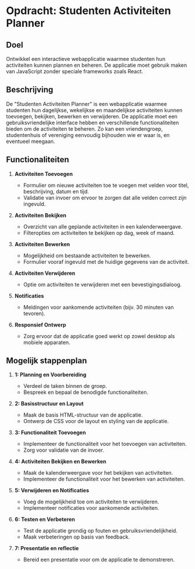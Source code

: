 # Opdracht: Studenten Activiteiten Planner

## Doel
Ontwikkel een interactieve webapplicatie waarmee studenten hun activiteiten kunnen plannen en beheren. De applicatie moet gebruik maken van JavaScript zonder speciale frameworks zoals React.

## Beschrijving
De "Studenten Activiteiten Planner" is een webapplicatie waarmee studenten hun dagelijkse, wekelijkse en maandelijkse activiteiten kunnen toevoegen, bekijken, bewerken en verwijderen. De applicatie moet een gebruiksvriendelijke interface hebben en verschillende functionaliteiten bieden om de activiteiten te beheren. Zo kan een vriendengroep, studentenhuis of vereniging eenvoudig bijhouden wie er waar is, en eventueel meegaan.

## Functionaliteiten
1. **Activiteiten Toevoegen**
   - Formulier om nieuwe activiteiten toe te voegen met velden voor titel, beschrijving, datum en tijd.
   - Validatie van invoer om ervoor te zorgen dat alle velden correct zijn ingevuld.

2. **Activiteiten Bekijken**
   - Overzicht van alle geplande activiteiten in een kalenderweergave.
   - Filteropties om activiteiten te bekijken op dag, week of maand.

3. **Activiteiten Bewerken**
   - Mogelijkheid om bestaande activiteiten te bewerken.
   - Formulier vooraf ingevuld met de huidige gegevens van de activiteit.

4. **Activiteiten Verwijderen**
   - Optie om activiteiten te verwijderen met een bevestigingsdialoog.

5. **Notificaties**
   - Meldingen voor aankomende activiteiten (bijv. 30 minuten van tevoren).

6. **Responsief Ontwerp**
   - Zorg ervoor dat de applicatie goed werkt op zowel desktop als mobiele apparaten.

## Mogelijk stappenplan
1. **1: Planning en Voorbereiding**
   - Verdeel de taken binnen de groep.
   - Bespreek en bepaal de benodigde functionaliteiten.

2. **2: Basisstructuur en Layout**
   - Maak de basis HTML-structuur van de applicatie.
   - Ontwerp de CSS voor de layout en styling van de applicatie.

3. **3: Functionaliteit Toevoegen**
   - Implementeer de functionaliteit voor het toevoegen van activiteiten.
   - Zorg voor validatie van de invoer.

4. **4: Activiteiten Bekijken en Bewerken**
   - Maak de kalenderweergave voor het bekijken van activiteiten.
   - Implementeer de functionaliteit voor het bewerken van activiteiten.

5. **5: Verwijderen en Notificaties**
   - Voeg de mogelijkheid toe om activiteiten te verwijderen.
   - Implementeer notificaties voor aankomende activiteiten.

6. **6: Testen en Verbeteren**
   - Test de applicatie grondig op fouten en gebruiksvriendelijkheid.
   - Maak verbeteringen op basis van feedback.

7. **7: Presentatie en reflectie**
   - Bereid een presentatie voor om de applicatie te demonstreren.
